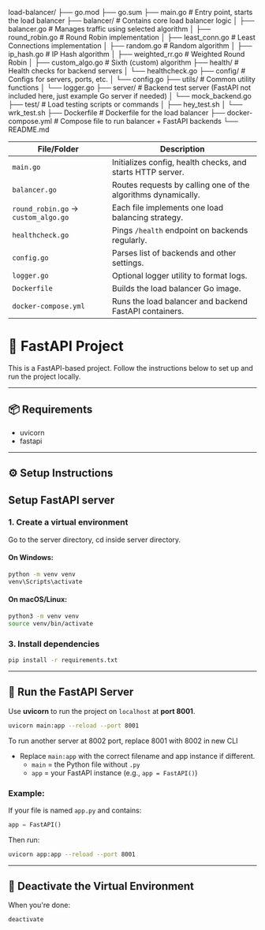 load-balancer/
├── go.mod
├── go.sum
├── main.go                 # Entry point, starts the load balancer
├── balancer/               # Contains core load balancer logic
│   ├── balancer.go         # Manages traffic using selected algorithm
│   ├── round_robin.go      # Round Robin implementation
│   ├── least_conn.go       # Least Connections implementation
│   ├── random.go           # Random algorithm
│   ├── ip_hash.go          # IP Hash algorithm
│   ├── weighted_rr.go      # Weighted Round Robin
│   ├── custom_algo.go      # Sixth (custom) algorithm
├── health/                 # Health checks for backend servers
│   └── healthcheck.go
├── config/                 # Configs for servers, ports, etc.
│   └── config.go
├── utils/                  # Common utility functions
│   └── logger.go
├── server/                 # Backend test server (FastAPI not included here, just example Go server if needed)
│   └── mock_backend.go
├── test/                   # Load testing scripts or commands
│   ├── hey_test.sh
│   └── wrk_test.sh
├── Dockerfile              # Dockerfile for the load balancer
├── docker-compose.yml      # Compose file to run balancer + FastAPI backends
└── README.md



| File/Folder                         | Description                                                   |
| ----------------------------------- | ------------------------------------------------------------- |
| `main.go`                           | Initializes config, health checks, and starts HTTP server.    |
| `balancer.go`                       | Routes requests by calling one of the algorithms dynamically. |
| `round_robin.go` → `custom_algo.go` | Each file implements one load balancing strategy.             |
| `healthcheck.go`                    | Pings `/health` endpoint on backends regularly.               |
| `config.go`                         | Parses list of backends and other settings.                   |
| `logger.go`                         | Optional logger utility to format logs.                       |
| `Dockerfile`                        | Builds the load balancer Go image.                            |
| `docker-compose.yml`                | Runs the load balancer and backend FastAPI containers.        |


# 🚀 FastAPI Project

This is a FastAPI-based project. Follow the instructions below to set up and run the project locally.

---

## 📦 Requirements

- uvicorn
- fastapi

---

## ⚙️ Setup Instructions

## Setup FastAPI server

### 1. Create a virtual environment

Go to the server directory, cd inside server directory.

#### On Windows:

```bash
python -m venv venv
venv\Scripts\activate
```

#### On macOS/Linux:

```bash
python3 -m venv venv
source venv/bin/activate
```

### 3. Install dependencies

```bash
pip install -r requirements.txt
```

---

## 🚀 Run the FastAPI Server

Use **uvicorn** to run the project on `localhost` at **port 8001**.

```bash
uvicorn main:app --reload --port 8001
```
To run another server at 8002 port, replace 8001 with 8002 in new CLI

- Replace `main:app` with the correct filename and app instance if different.
  - `main` = the Python file without `.py`
  - `app` = your FastAPI instance (e.g., `app = FastAPI()`)

### Example:

If your file is named `app.py` and contains:
```python
app = FastAPI()
```

Then run:
```bash
uvicorn app:app --reload --port 8001
```

---


## 🧪 Deactivate the Virtual Environment

When you're done:

```bash
deactivate
```
